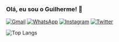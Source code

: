 ### Olá, eu sou o Guilherme! 👋

[![Gmail](https://img.shields.io/badge/Gmail-D14836?style=for-the-badge&logo=gmail&logoColor=white)](mailto:cezarguilherme81@gmail.com)
[![WhatsApp](https://img.shields.io/badge/WhatsApp-25D366?style=for-the-badge&logo=whatsapp&logoColor=white)](https://wa.me/35999638484)
[![Instagram](https://img.shields.io/badge/Instagram-E4405F?style=for-the-badge&logo=instagram&logoColor=white)](https://www.instagram.com/guiijelmito/)
[![Twitter](https://img.shields.io/badge/Twitter-1DA1F2?style=for-the-badge&logo=twitter&logoColor=white)](https://twitter.com/guiijelme)

![Top Langs](https://github-readme-stats.vercel.app/api/top-langs/?username=guiijelmito&layout=compact)
